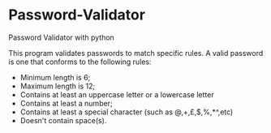 # Password-Validator
Password Validator with python

This program validates passwords to match specific rules. A valid password is one that conforms to the following rules:

- Minimum length is 6;
- Maximum length is 12;
- Contains at least an uppercase letter or a lowercase letter
- Contains at least a number;
- Contains at least a special character (such as @,+,£,$,%,*^,etc)
- Doesn't contain space(s).
